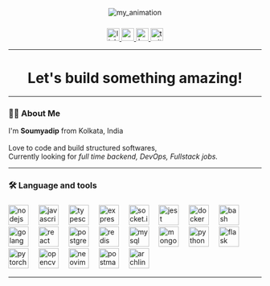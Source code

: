 <div align="center">
  
![my_animation](https://github.com/SoumyaCO/SoumyaCO/assets/101652501/1d6b0bc1-e8f1-4716-94b3-736a725a3126)

</div>




###

<div align="center">
  <a href="https://www.linkedin.com/in/soumyadip-bhattacharjya-993974234/" target="_blank">
    <img src="https://img.shields.io/static/v1?message=LinkedIn&logo=linkedin&label=&color=0077B5&logoColor=white&labelColor=&style=for-the-badge" height="25" alt="linkedin logo"  />
  </a>
  <a href="https://medium.com/@soumyadipbhat2002" target="_blank">
    <img src="https://img.shields.io/static/v1?message=Medium&logo=medium&label=&color=12100E&logoColor=white&labelColor=&style=for-the-badge" height="25" alt="medium logo"  />
  </a>
  <a href="https://soumyadip.hashnode.dev/" target="_blank">
    <img src="https://img.shields.io/badge/Hashnode-2962FF?style=for-the-badge&logo=hashnode&logoColor=white" height="25" alt="hashnode logo"  />
  </a>
  <a href="https://twitter.com/SoumyadipBhat19" target="_blank">
    <img src="https://img.shields.io/static/v1?message=Twitter&logo=twitter&label=&color=1DA1F2&logoColor=white&labelColor=&style=for-the-badge" height="25" alt="twitter logo"  />
  </a>
</div>

***

<h1 align="center">Let's build something amazing! </h1>

***

###

<h3 align="left">👩‍💻  About Me</h3>

<p align="left">I'm <strong>Soumyadip</strong> from Kolkata, India<br><br> Love to code and build structured softwares, <br/> Currently looking for <em>full time backend, DevOps, Fullstack jobs.</em></p>

***
<h3 align="left">🛠 Language and tools</h3>

###

<div align="left">
  
  <img src="https://cdn.jsdelivr.net/gh/devicons/devicon@latest/icons/nodejs/nodejs-original-wordmark.svg" height="40" alt="nodejs logo"  />
  <img width="12" />
  <img src="https://cdn.jsdelivr.net/gh/devicons/devicon@latest/icons/javascript/javascript-original.svg" height="40" alt="javascript logo" />
  <img width="12" />
  <img src="https://cdn.jsdelivr.net/gh/devicons/devicon@latest/icons/typescript/typescript-original.svg" height="40" alt="typescript logo" />
  <img width="12" />
  <img src="https://cdn.jsdelivr.net/gh/devicons/devicon@latest/icons/express/express-original-wordmark.svg" height="40" alt="express logo" />
  <img width="12" />  
  <img src="https://cdn.jsdelivr.net/gh/devicons/devicon@latest/icons/socketio/socketio-original-wordmark.svg" height="40" alt="socket.io logo"/>
  <img width="12" />  
  
  <img src="https://cdn.jsdelivr.net/gh/devicons/devicon@latest/icons/jest/jest-plain.svg" height="40" alt="jest logo"/>
  <img width="12" />  
  <img src="https://cdn.jsdelivr.net/gh/devicons/devicon/icons/docker/docker-original.svg" height="40" alt="docker logo"  />
  <img width="12" />
  <img src="https://cdn.jsdelivr.net/gh/devicons/devicon/icons/bash/bash-original.svg" height="40" alt="bash logo"  />
  <img width="12" />
  <img src="https://cdn.jsdelivr.net/gh/devicons/devicon@latest/icons/go/go-original.svg" height="40" alt="golang logo" />
  <img width="12" />   
  <img src="https://cdn.jsdelivr.net/gh/devicons/devicon@latest/icons/react/react-original-wordmark.svg" height="40" alt="react logo" />
  <img width="12" />       
  <img src="https://cdn.jsdelivr.net/gh/devicons/devicon/icons/postgresql/postgresql-original.svg" height="40" alt="postgresql logo"  />
  <img width="12" />
  <img src="https://cdn.jsdelivr.net/gh/devicons/devicon@latest/icons/redis/redis-original-wordmark.svg" height="40" alt="redis logo" />
  <img width="12" />     
  <img src="https://cdn.jsdelivr.net/gh/devicons/devicon/icons/mysql/mysql-original.svg" height="40" alt="mysql logo"  />
  <img width="12" />
  <img src="https://cdn.jsdelivr.net/gh/devicons/devicon/icons/mongodb/mongodb-original.svg" height="40" alt="mongodb logo"  />
  <img width="12" />
  <img src="https://cdn.jsdelivr.net/gh/devicons/devicon/icons/python/python-original.svg" height="40" alt="python logo"  />
  <img width="12" />
  <img src="https://cdn.jsdelivr.net/gh/devicons/devicon/icons/flask/flask-original.svg" height="40" alt="flask logo"  />
  <img width="12" />
  <img src="https://cdn.jsdelivr.net/gh/devicons/devicon/icons/pytorch/pytorch-original.svg" height="40" alt="pytorch logo"  />
  <img width="12" />
  <img src="https://cdn.jsdelivr.net/gh/devicons/devicon/icons/opencv/opencv-original.svg" height="40" alt="opencv logo"  />
  <img width="12" />
  <img src="https://cdn.jsdelivr.net/gh/devicons/devicon@latest/icons/neovim/neovim-original.svg" height="40" alt="neovim logo"/>
  <img width="12" />
  <img src="https://cdn.jsdelivr.net/gh/devicons/devicon@latest/icons/postman/postman-original.svg" height="40" alt="postman logo" />
  <img width="12" />
  <img src="https://cdn.jsdelivr.net/gh/devicons/devicon@latest/icons/archlinux/archlinux-original.svg" height="40" alt="archlinux-logo" />
  <img width="12" />   
</div>

***


